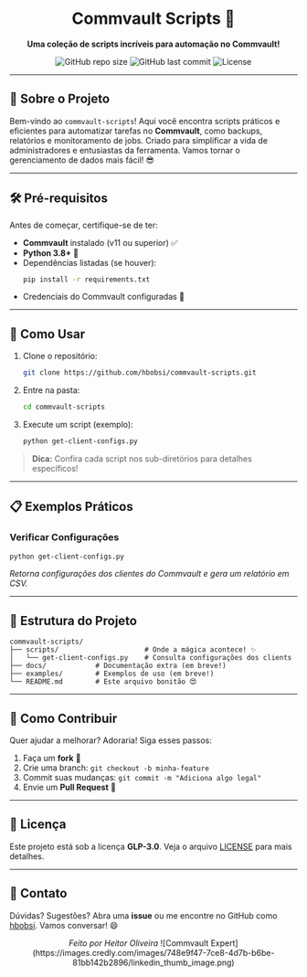 <div align="center">

# Commvault Scripts 🚀

**Uma coleção de scripts incríveis para automação no Commvault!**

![GitHub repo size](https://img.shields.io/github/repo-size/hbobsi/commvault-scripts?style=for-the-badge)
![GitHub last commit](https://img.shields.io/github/last-commit/hbobsi/commvault-scripts?style=for-the-badge)
![License](https://img.shields.io/github/license/hbobsi/commvault-scripts?style=for-the-badge)

</div>

---

## 📜 Sobre o Projeto

Bem-vindo ao `commvault-scripts`! Aqui você encontra scripts práticos e eficientes para automatizar tarefas no **Commvault**, como backups, relatórios e monitoramento de jobs. Criado para simplificar a vida de administradores e entusiastas da ferramenta. Vamos tornar o gerenciamento de dados mais fácil! 😎

---

## 🛠️ Pré-requisitos

Antes de começar, certifique-se de ter:
- **Commvault** instalado (v11 ou superior) ✅
- **Python 3.8+** 🐍
- Dependências listadas (se houver):
  ```bash
  pip install -r requirements.txt
  ```
- Credenciais do Commvault configuradas 🔑

---

## 🚀 Como Usar

1. Clone o repositório:
   ```bash
   git clone https://github.com/hbobsi/commvault-scripts.git
   ```
2. Entre na pasta:
   ```bash
   cd commvault-scripts
   ```
3. Execute um script (exemplo):
   ```bash
   python get-client-configs.py
   ```

> **Dica:** Confira cada script nos sub-diretórios para detalhes específicos!

---

## 📋 Exemplos Práticos

### Verificar Configurações
```bash
python get-client-configs.py
```
*Retorna configurações dos clientes do Commvault e gera um relatório em CSV.*

---

## 🌟 Estrutura do Projeto

```
commvault-scripts/
├── scripts/                     # Onde a mágica acontece! ✨
│   └── get-client-configs.py    # Consulta configurações dos clients
├── docs/            # Documentação extra (em breve!)
├── examples/        # Exemplos de uso (em breve!)
└── README.md        # Este arquivo bonitão 😍
```

---

## 🤝 Como Contribuir

Quer ajudar a melhorar? Adoraria! Siga esses passos:
1. Faça um **fork** 🍴
2. Crie uma branch: `git checkout -b minha-feature`
3. Commit suas mudanças: `git commit -m "Adiciona algo legal"`
4. Envie um **Pull Request** 🚀

---

## 📝 Licença

Este projeto está sob a licença **GLP-3.0**. Veja o arquivo [LICENSE](LICENSE) para mais detalhes.

---

## 💬 Contato

Dúvidas? Sugestões? Abra uma **issue** ou me encontre no GitHub como [hbobsi](https://github.com/hbobsi). Vamos conversar! 😄

<div align="center">
  <i>Feito por Heitor Oliveira</i>
  ![Commvault Expert](https://images.credly.com/images/748e9f47-7ce8-4d7b-b6be-81bb142b2896/linkedin_thumb_image.png)
</div>
